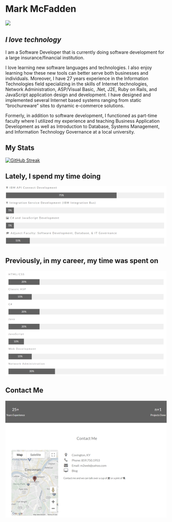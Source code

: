 # Mark McFadden

![](https://m2web.herokuapp.com/images/meGithub.PNG)

## *I love technology*

I am a Software Developer that is currently doing software development for a large insurance/financial institution.

I love learning new software languages and technologies. I also enjoy
learning how these new tools can better serve both businesses and
individuals. Moreover, I have 27 years experience in the Information
Technologies field specializing in the skills of Internet technologies,
Network Administration, ASP/Visual Basic, .Net, J2E, Ruby on Rails, and
JavaScript application design and development. I have designed and
implemented several Internet based systems ranging from static
“brochureware” sites to dynamic e-commerce solutions.

Formerly, in addition to software development, I functioned as part-time faculty where I utilized my experience and teaching Business Application Development as well as Introduction to Database, Systems Management, and Information Technology Governance at a local university.

## My Stats

[![GitHub Streak](http://github-readme-streak-stats.herokuapp.com?user=m2web&hide_border=true&date_format=M%20j%5B%2C%20Y%5D)](https://git.io/streak-stats)

## Lately, I spend my time doing

![Lately](https://github.com/m2web/markmcfadden.net/blob/master/images/latelyGithub.PNG)

## Previously, in my career, my time was spent on

![Previously](https://github.com/m2web/markmcfadden.net/blob/master/images/previousGithub.PNG)

## Contact Me

![Contact Me](https://github.com/m2web/markmcfadden.net/blob/master/images/contactGithub.PNG)

